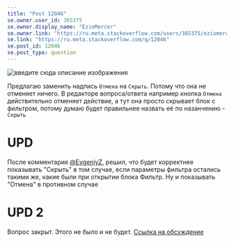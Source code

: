 ```yaml
---
title: "Post 12046"
se.owner.user_id: 385375
se.owner.display_name: "EzioMercer"
se.owner.link: "https://ru.meta.stackoverflow.com/users/385375/eziomercer"
se.link: "https://ru.meta.stackoverflow.com/q/12046"
se.post_id: 12046
se.post_type: question
---
```

<p><img src="https://i.stack.imgur.com/ztPVq.png" alt="введите сюда описание изображения" /></p>
<p>Предлагаю заменить надпись <code>Отмена</code> на <code>Скрыть</code>. Потому что она не отменяет ничего. В редакторе вопроса/ответа например кнопка <code>Отмена</code> действительно отменяет действие, а тут она просто скрывает блок с фильтром, потому думаю будет правильнее назвать её по назанчению - <code>Скрыть</code></p>
<h1>UPD</h1>
<p>После комментария <a href="https://ru.meta.stackoverflow.com/questions/12046/%d0%97%d0%b0%d0%bc%d0%b5%d0%bd%d0%b8%d1%82%d1%8c-%d0%bd%d0%b0%d0%b4%d0%bf%d0%b8%d1%81%d1%8c-%d0%ba%d0%bd%d0%be%d0%bf%d0%ba%d0%b8-%d0%9e%d1%82%d0%bc%d0%b5%d0%bd%d0%b0-%d0%bd%d0%b0-%d0%a1%d0%ba%d1%80%d1%8b%d1%82%d1%8c?noredirect=1#comment51924_12046">@EvgeniyZ</a>, решил, что будет корректнее показывать &quot;Скрыть&quot; в том случае, если параметры фильтра остались такими же, какие были при открытии блока Фильтр. Ну и показывать &quot;Отмена&quot; в противном случае</p>
<h1>UPD 2</h1>
<p>Вопрос закрыт. Этого не было и не будет. <a href="https://meta.stackoverflow.com/questions/419040/change-the-label-of-the-cancel-button-to-hide">Ссылка на обсуждение</a></p>
